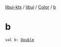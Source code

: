 [libui-ktx](../../index.md) / [libui](../index.md) / [Color](index.md) / [b](./b.md)

# b

`val b: `[`Double`](https://kotlinlang.org/api/latest/jvm/stdlib/kotlin/-double/index.html)